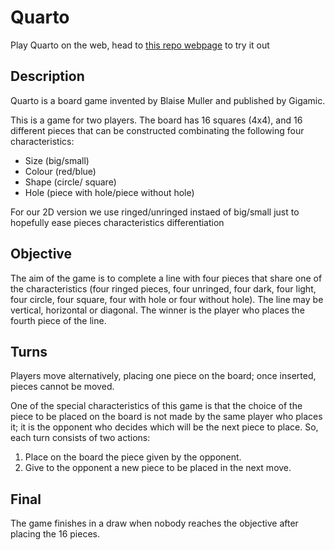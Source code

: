 # Quarto

Play Quarto on the web, head to [this repo webpage](https://samelinux.github.io/quarto/) to try it out

## Description

Quarto is a board game invented by Blaise Muller and published by Gigamic.

This is a game for two players. The board has 16 squares (4x4), and 16 different pieces that can be constructed combinating the following four characteristics:

* Size (big/small)
* Colour (red/blue)
* Shape (circle/ square)
* Hole (piece with hole/piece without hole)

For our 2D version we use ringed/unringed instaed of big/small just to hopefully ease pieces characteristics differentiation

## Objective

The aim of the game is to complete a line with four pieces that share one of the characteristics (four ringed pieces, four unringed, four dark, four light, four circle, four square, four with hole or four without hole). The line may be vertical, horizontal or diagonal. The winner is the player who places the fourth piece of the line.

## Turns

Players move alternatively, placing one piece on the board; once inserted, pieces cannot be moved.

One of the special characteristics of this game is that the choice of the piece to be placed on the board is not made by the same player who places it; it is the opponent who decides which will be the next piece to place.
So, each turn consists of two actions:

1. Place on the board the piece given by the opponent.
2. Give to the opponent a new piece to be placed in the next move.

## Final

The game finishes in a draw when nobody reaches the objective after placing the 16 pieces.


